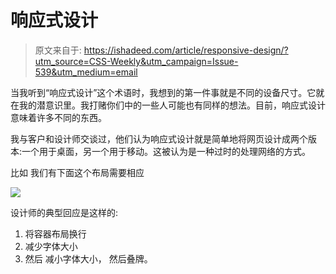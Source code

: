 # 响应式设计

> 原文来自于: https://ishadeed.com/article/responsive-design/?utm_source=CSS-Weekly&utm_campaign=Issue-539&utm_medium=email

当我听到“响应式设计”这个术语时，我想到的第一件事就是不同的设备尺寸。它就在我的潜意识里。我打赌你们中的一些人可能也有同样的想法。目前，响应式设计意味着许多不同的东西。

我与客户和设计师交谈过，他们认为响应式设计就是简单地将网页设计成两个版本:一个用于桌面，另一个用于移动。这被认为是一种过时的处理网络的方式。

比如 我们有下面这个布局需要相应

![](https://pic.imgdb.cn/item/63e6181d4757feff333699fe.jpg)


设计师的典型回应是这样的:

1. 将容器布局换行
2. 减少字体大小
3. 然后
减小字体大小，
然后叠牌。